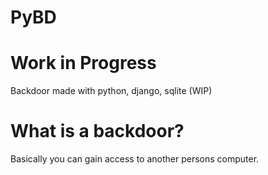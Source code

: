 # PyBD
<h1>Work in Progress</h1>

Backdoor made with python, django, sqlite (WIP)

<h1>What is a backdoor?</h1>
Basically you can gain access to another persons computer.
